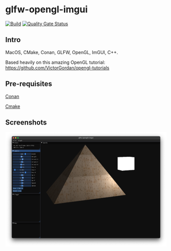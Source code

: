 # glfw-opengl-imgui

[![Build](https://github.com/twelvechairssoftware/GLFW-ImGui-OpenGL/actions/workflows/build.yml/badge.svg)](https://github.com/twelvechairssoftware/GLFW-ImGui-OpenGL/actions/workflows/build.yml)
[![Quality Gate Status](https://sonarcloud.io/api/project_badges/measure?project=twelvechairssoftware_GLFW-ImGui-OpenGL&metric=alert_status)](https://sonarcloud.io/dashboard?id=twelvechairssoftware_GLFW-ImGui-OpenGL)
## Intro
MacOS, CMake, Conan, GLFW, OpenGL, ImGUI, C++.

Based heavily on this amazing OpenGL tutorial: https://github.com/VictorGordan/opengl-tutorials

## Pre-requisites
[Conan](https://docs.conan.io/en/latest/installation.html)

[Cmake](https://cmake.org/install/)

## Screenshots
![](Screen%20Shot%202021-11-26%20at%2020.47.19.png)